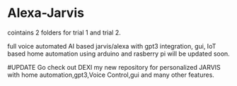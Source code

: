# Alexa-Jarvis
cointains 2 folders for trial 1 and trial 2.

full voice automated AI based jarvis/alexa with gpt3 integration, gui, IoT based home automation using arduino and rasberry pi will be updated soon.

#UPDATE 
Go check out DEXI my new repository for personalized JARVIS with home automation,gpt3,Voice Control,gui and many other features.
